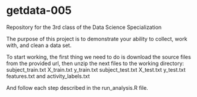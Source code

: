 getdata-005
===========

Repository for the 3rd class of the Data Science Specialization

The purpose of this project is to demonstrate your ability to collect, work with, and clean a data set.

To start working, the first thing we need to do is download the source files from the provided url, then unzip the next 
files to the working directory:
subject_train.txt
X_train.txt
y_train.txt
subject_test.txt
X_test.txt
y_test.txt
features.txt and 
activity_labels.txt

And follow each step described in the run_analysis.R file.
